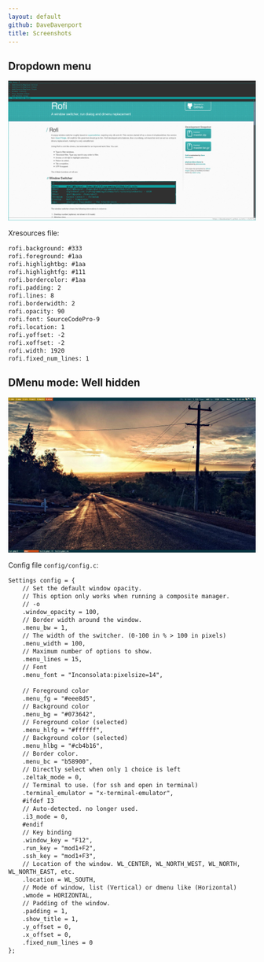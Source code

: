 ```yaml
---
layout: default
github: DaveDavenport
title: Screenshots
---
```


## Dropdown menu

[ ![Rofi in dropdown menu mode](images/rofi/screenshots/dropdown.png)
](images/rofi/screenshots/dropdown.png)

Xresources file:

    rofi.background: #333
    rofi.foreground: #1aa
    rofi.highlightbg: #1aa
    rofi.highlightfg: #111
    rofi.bordercolor: #1aa
    rofi.padding: 2
    rofi.lines: 8
    rofi.borderwidth: 2
    rofi.opacity: 90
    rofi.font: SourceCodePro-9
    rofi.location: 1
    rofi.yoffset: -2
    rofi.xoffset: -2
    rofi.width: 1920
    rofi.fixed_num_lines: 1

## DMenu mode: Well hidden

[ ![Rofi dmenu mode: Well Hidden](images/rofi/screenshots/dmenu_greg.jpg)
](images/rofi/screenshots/dmenu_greg.jpg)

Config file `config/config.c`:

    Settings config = {
        // Set the default window opacity.
        // This option only works when running a composite manager.
        // -o
        .window_opacity = 100,
        // Border width around the window.
        .menu_bw = 1,
        // The width of the switcher. (0-100 in % > 100 in pixels)
        .menu_width = 100,
        // Maximum number of options to show.
        .menu_lines = 15,
        // Font
        .menu_font = "Inconsolata:pixelsize=14",
         
        // Foreground color
        .menu_fg = "#eee8d5",
        // Background color
        .menu_bg = "#073642",
        // Foreground color (selected)
        .menu_hlfg = "#ffffff",
        // Background color (selected)
        .menu_hlbg = "#cb4b16",
        // Border color.
        .menu_bc = "b58900",
        // Directly select when only 1 choice is left
        .zeltak_mode = 0,
        // Terminal to use. (for ssh and open in terminal)
        .terminal_emulator = "x-terminal-emulator",
        #ifdef I3
        // Auto-detected. no longer used.
        .i3_mode = 0,
        #endif
        // Key binding
        .window_key = "F12",
        .run_key = "mod1+F2",
        .ssh_key = "mod1+F3",
        // Location of the window. WL_CENTER, WL_NORTH_WEST, WL_NORTH, WL_NORTH_EAST, etc.
        .location = WL_SOUTH,
        // Mode of window, list (Vertical) or dmenu like (Horizontal)
        .wmode = HORIZONTAL,
        // Padding of the window.
        .padding = 1,
        .show_title = 1,
        .y_offset = 0,
        .x_offset = 0,
        .fixed_num_lines = 0
    };

